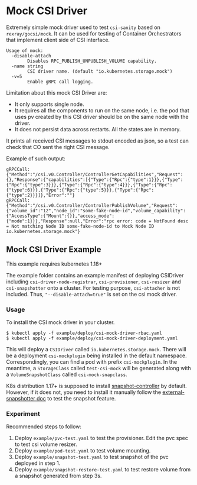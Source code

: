 # Mock CSI Driver
Extremely simple mock driver used to test `csi-sanity` based on `rexray/gocsi/mock`.
It can be used for testing of Container Orchestrators that implement client side
of CSI interface.

```
Usage of mock:
  -disable-attach
        Disables RPC_PUBLISH_UNPUBLISH_VOLUME capability.
  -name string
        CSI driver name. (default "io.kubernetes.storage.mock")
  -v=5
        Enable gRPC call logging.
```

Limitation about this mock CSI Driver are:
- It only supports single node.
- It requires all the components to run on the same node, i.e. the pod that uses pv created by this CSI driver should be on the same node with the driver.
- It does not persist data across restarts. All the states are in memory.

It prints all received CSI messages to stdout encoded as json, so a test can check that
CO sent the right CSI message.

Example of such output:

```
gRPCCall: {"Method":"/csi.v0.Controller/ControllerGetCapabilities","Request":{},"Response":{"capabilities":[{"Type":{"Rpc":{"type":1}}},{"Type":{"Rpc":{"type":3}}},{"Type":{"Rpc":{"type":4}}},{"Type":{"Rpc":{"type":6}}},{"Type":{"Rpc":{"type":5}}},{"Type":{"Rpc":{"type":2}}}]},"Error":""}
gRPCCall: {"Method":"/csi.v0.Controller/ControllerPublishVolume","Request":{"volume_id":"12","node_id":"some-fake-node-id","volume_capability":{"AccessType":{"Mount":{}},"access_mode":{"mode":1}}},"Response":null,"Error":"rpc error: code = NotFound desc = Not matching Node ID some-fake-node-id to Mock Node ID io.kubernetes.storage.mock"}
```

## Mock CSI Driver Example

This example requires kubernetes 1.18+

The example folder contains an example manifest of deploying CSIDriver including `csi-driver-node-registrar`, `csi-provisioner`,
`csi-resizer` and `csi-snapshotter` onto a cluster. For testing purpose, `csi-attacher` is not included. Thus, 
`"--disable-attach=true"` is set on the csi mock driver.

### Usage

To install the CSI mock driver in your cluster.
```
$ kubectl apply -f example/deploy/csi-mock-driver-rbac.yaml
$ kubectl apply -f example/deploy/csi-mock-driver-deployment.yaml
```

This will deploy a `CSIDriver` called `io.kubernetes.storage.mock`. There will be a deployment `csi-mockplugin` being 
installed in the default namespace. Correspondingly, you can find a pod with prefix `csi-mockplugin`. In the meantime,
 a `StorageClass` called `test-csi-mock` will be generated along with a `VolumeSnapshotClass` called `csi-mock-snapclass`.

K8s distribution 1.17+ is supposed to install [snapshot-controller](https://github.com/kubernetes-csi/external-snapshotter#design)
by default. However, if it does not, you need to install it manually follow the [external-snapshotter doc](https://github.com/kubernetes-csi/external-snapshotter#usage) to test the snapshot feature.


### Experiment

Recommended steps to follow:

1. Deploy `example/pvc-test.yaml` to test the provisioner. Edit the pvc spec to test csi volume resizer.
2. Deploy `example/pod-test.yaml` to test volume mounting.
3. Deploy `example/snapshot-test.yaml` to test snapshot of the pvc deployed in step 1.
4. Deploy `example/snapshot-restore-test.yaml` to test restore volume from a snapshot generated from step 3s.
